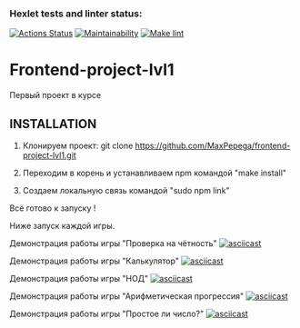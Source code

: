 ### Hexlet tests and linter status:
[![Actions Status](https://github.com/MaxPepega/frontend-project-lvl1/workflows/hexlet-check/badge.svg)](https://github.com/MaxPepega/frontend-project-lvl1/actions)
[![Maintainability](https://api.codeclimate.com/v1/badges/f46a36664e91339f28e3/maintainability)](https://codeclimate.com/github/MaxPepega/frontend-project-lvl1/maintainability)
[![Make lint](https://github.com/MaxPepega/frontend-project-lvl1/workflows/makefile/badge.svg?branch=feature-1)](https://github.com/MaxPepega/frontend-project-lvl1/actions)


Frontend-project-lvl1
=====================

Первый проект в курсе 

INSTALLATION
------------

1) Клонируем проект: 
    git clone https://github.com/MaxPepega/frontend-project-lvl1.git

2) Переходим в корень и устанавливаем npm командой "make install" 

3) Создаем локальную связь командой "sudo npm link" 

Всё готово к запуску !

Ниже запуск каждой игры.

Демонстрация работы игры "Проверка на чётность"
[![asciicast](https://asciinema.org/a/M6yExSJZ7bbasVWix9d0LmCze.svg)](https://asciinema.org/a/M6yExSJZ7bbasVWix9d0LmCze)

Демонстрация работы игры "Калькулятор"
[![asciicast](https://asciinema.org/a/8w5kDF3Oh17lhtbTKQvFxBT6i.svg)](https://asciinema.org/a/8w5kDF3Oh17lhtbTKQvFxBT6i)

Демонстрация работы игры "НОД"
[![asciicast](https://asciinema.org/a/ZIokrvb3TEXh91FOKwgGfADxE.svg)](https://asciinema.org/a/ZIokrvb3TEXh91FOKwgGfADxE)

Демонстрация работы игры "Арифметическая прогрессия"
[![asciicast](https://asciinema.org/a/XOtWdtaQRtRlFxoGssfDCJtVz.svg)](https://asciinema.org/a/XOtWdtaQRtRlFxoGssfDCJtVz)

Демонстрация работы игры "Простое ли число?"
[![asciicast](https://asciinema.org/a/4MMqOWboPM7otTwJhT354w4eb.svg)](https://asciinema.org/a/4MMqOWboPM7otTwJhT354w4eb)
